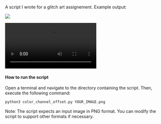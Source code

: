 A script I wrote for a glitch art assignement. Example output: 

![](https://github.com/frowenz/glitch/raw/main/voyage_of_life.gif)

![](https://github.com/frowenz/glitch/raw/main/jake_dalle.mp4)

#### How to run the script

Open a terminal and navigate to the directory containing the script. Then, execute the following command:

```bash
python3 color_channel_offset.py YOUR_IMAGE.png
```

Note: The script expects an input image in PNG format. You can modify the script to support other formats if necessary.

